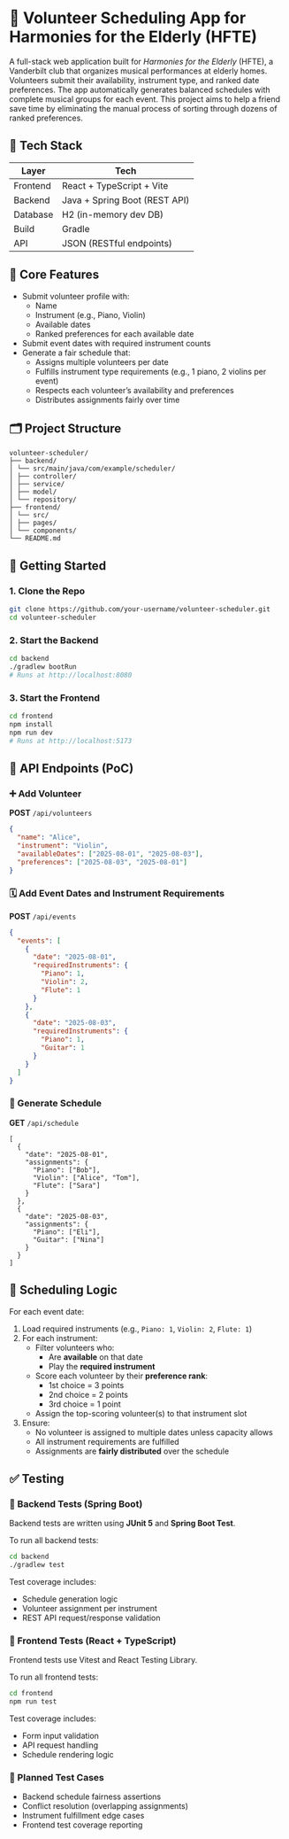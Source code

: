 # 🎼 Volunteer Scheduling App for Harmonies for the Elderly (HFTE)

A full-stack web application built for *Harmonies for the Elderly* (HFTE), a Vanderbilt club that organizes musical performances at elderly homes. Volunteers submit their availability, instrument type, and ranked date preferences. The app automatically generates balanced schedules with complete musical groups for each event. This project aims to help a friend save time by eliminating the manual process of sorting through dozens of ranked preferences.

## 🧰 Tech Stack

| Layer     | Tech                          |
|-----------|-------------------------------|
| Frontend  | React + TypeScript + Vite     |
| Backend   | Java + Spring Boot (REST API) |
| Database  | H2 (in-memory dev DB)         |
| Build     | Gradle                        |
| API       | JSON (RESTful endpoints)      |

## 🧩 Core Features

- Submit volunteer profile with:
  - Name
  - Instrument (e.g., Piano, Violin)
  - Available dates
  - Ranked preferences for each available date
- Submit event dates with required instrument counts
- Generate a fair schedule that:
  - Assigns multiple volunteers per date
  - Fulfills instrument type requirements (e.g., 1 piano, 2 violins per event)
  - Respects each volunteer’s availability and preferences
  - Distributes assignments fairly over time

## 🗂️ Project Structure
```
volunteer-scheduler/
├── backend/
│ └── src/main/java/com/example/scheduler/
│ ├── controller/
│ ├── service/
│ ├── model/
│ └── repository/
├── frontend/
│ └── src/
│ ├── pages/
│ └── components/
└── README.md
```

## 🚀 Getting Started

### 1. Clone the Repo

```bash
git clone https://github.com/your-username/volunteer-scheduler.git
cd volunteer-scheduler
```

### 2. Start the Backend

```bash
cd backend
./gradlew bootRun
# Runs at http://localhost:8080
```

### 3. Start the Frontend
```bash
cd frontend
npm install
npm run dev
# Runs at http://localhost:5173
```

## 🔄 API Endpoints (PoC)

### ➕ Add Volunteer
**POST** `/api/volunteers`
```json
{
  "name": "Alice",
  "instrument": "Violin",
  "availableDates": ["2025-08-01", "2025-08-03"],
  "preferences": ["2025-08-03", "2025-08-01"]
}
```

### 🗓️ Add Event Dates and Instrument Requirements
**POST** `/api/events`
```json
{
  "events": [
    {
      "date": "2025-08-01",
      "requiredInstruments": {
        "Piano": 1,
        "Violin": 2,
        "Flute": 1
      }
    },
    {
      "date": "2025-08-03",
      "requiredInstruments": {
        "Piano": 1,
        "Guitar": 1
      }
    }
  ]
}
```
### 📅 Generate Schedule
**GET** `/api/schedule`
```
[
  {
    "date": "2025-08-01",
    "assignments": {
      "Piano": ["Bob"],
      "Violin": ["Alice", "Tom"],
      "Flute": ["Sara"]
    }
  },
  {
    "date": "2025-08-03",
    "assignments": {
      "Piano": ["Eli"],
      "Guitar": ["Nina"]
    }
  }
]
```

## 📐 Scheduling Logic

For each event date:

1. Load required instruments (e.g., `Piano: 1`, `Violin: 2`, `Flute: 1`)
2. For each instrument:
   - Filter volunteers who:
     - Are **available** on that date
     - Play the **required instrument**
   - Score each volunteer by their **preference rank**:
     - 1st choice = 3 points  
     - 2nd choice = 2 points  
     - 3rd choice = 1 point
   - Assign the top-scoring volunteer(s) to that instrument slot
3. Ensure:
   - No volunteer is assigned to multiple dates unless capacity allows
   - All instrument requirements are fulfilled
   - Assignments are **fairly distributed** over the schedule

## ✅ Testing

### 🧪 Backend Tests (Spring Boot)

Backend tests are written using **JUnit 5** and **Spring Boot Test**.

To run all backend tests:

```bash
cd backend
./gradlew test
```
Test coverage includes:
- Schedule generation logic
- Volunteer assignment per instrument
- REST API request/response validation

### 🧪 Frontend Tests (React + TypeScript)
Frontend tests use Vitest and React Testing Library.

To run all frontend tests:
```bash
cd frontend
npm run test
```
Test coverage includes:
- Form input validation
- API request handling
- Schedule rendering logic

### 🔧 Planned Test Cases
- Backend schedule fairness assertions
- Conflict resolution (overlapping assignments)
- Instrument fulfillment edge cases
- Frontend test coverage reporting
